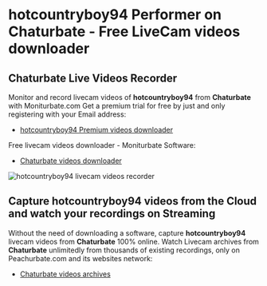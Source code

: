 # hotcountryboy94 Performer on Chaturbate - Free LiveCam videos downloader

## Chaturbate Live Videos Recorder

Monitor and record livecam videos of **hotcountryboy94** from **Chaturbate** with Moniturbate.com
Get a premium trial for free by just and only registering with your Email address:
* [hotcountryboy94 Premium videos downloader](https://moniturbate.com/request-demo-licence-key.html)

Free livecam videos downloader - Moniturbate Software:
* [Chaturbate videos downloader](https://moniturbate.com/moniturbate-download-software.html)

![hotcountryboy94 livecam videos recorder](https://peachurnet.com/templates/moniturbate-software.png)


## Capture hotcountryboy94 videos from the Cloud and watch your recordings on Streaming

Without the need of downloading a software, capture **hotcountryboy94** livecam videos from **Chaturbate** 100% online.
Watch Livecam archives from **Chaturbate** unlimitedly from thousands of existing recordings, only on Peachurbate.com and its websites network:
* [Chaturbate videos archives](https://peachurnet.com/)